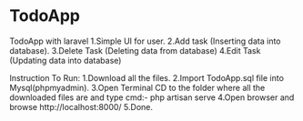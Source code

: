 # TodoApp
TodoApp with laravel
1.Simple UI for user.
2.Add task (Inserting data into database).
3.Delete Task (Deleting data from database)
4.Edit Task (Updating data into database)

Instruction To Run:
1.Download all the files.
2.Import TodoApp.sql file into Mysql(phpmyadmin).
3.Open Terminal CD to the folder where all the downloaded files are and type cmd:- php artisan serve
4.Open browser and browse http://localhost:8000/
5.Done.
